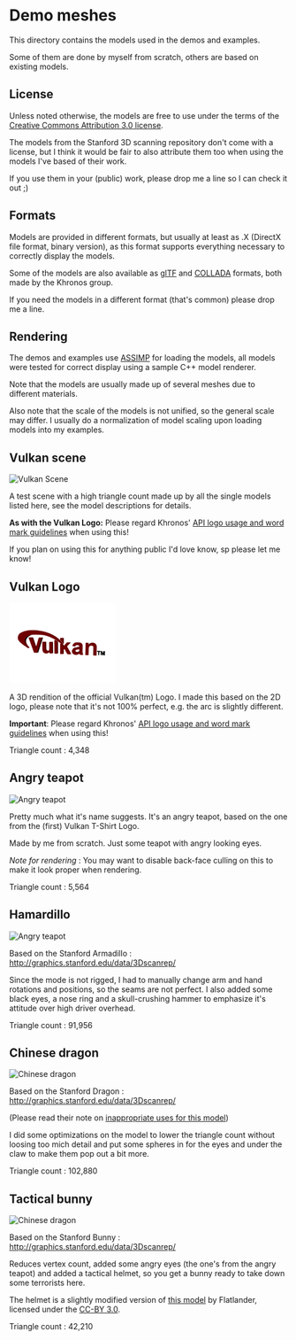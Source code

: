 # Demo meshes

This directory contains the models used in the demos and examples.

Some of them are done by myself from scratch, others are based on existing models.

## License

Unless noted otherwise, the models are free to use under the terms of the [Creative Commons Attribution 3.0 license](http://creativecommons.org/licenses/by/3.0/).

The models from the Stanford 3D scanning repository don't come with a license, but I think it would be fair to also attribute them too when using the models I've based of their work.

If you use them in your (public) work, please drop me a line so I can check it out ;)

## Formats

Models are provided in different formats, but usually at least as .X (DirectX file format, binary version), as this format supports everything necessary to correctly display the models.

Some of the models are also available as [glTF](https://www.khronos.org/gltf) and [COLLADA](https://www.khronos.org/collada/) formats, both made by the Khronos group.

If you need the models in a different format (that's common) please drop me a line.

## Rendering

The demos and examples use [ASSIMP](http://assimp.sourceforge.net/) for loading the models, all models were tested for correct display using a sample C++ model renderer.

Note that the models are usually made up of several meshes due to different materials.

Also note that the scale of the models is not unified, so the general scale may differ. I usually do a normalization of model scaling upon loading models into my examples.


## Vulkan scene
<img src="./images/vulkanscene.png" alt="Vulkan Scene" width="192px">

A test scene with a high triangle count made up by all the single models listed here, see the model descriptions for details.

**As with the Vulkan Logo:** Please regard Khronos' [API logo usage and word mark guidelines](https://www.khronos.org/legal/trademarks/) when using this!

If you plan on using this for anything public I'd love know, sp please let me know!


## Vulkan Logo
<img src="./images/vulkanlogo.png" alt="Vulkan logo" width="192px">

A 3D rendition of the official Vulkan(tm) Logo. I made this based on the 2D logo, please note that it's not 100% perfect, e.g. the arc is slightly different.

**Important**: Please regard Khronos' [API logo usage and word mark guidelines](https://www.khronos.org/legal/trademarks/) when using this!

Triangle count : 4,348

## Angry teapot
<img src="./images/angryteapot.png" alt="Angry teapot" width="192px">

Pretty much what it's name suggests. It's an angry teapot, based on the one from the (first) Vulkan T-Shirt Logo.

Made by me from scratch. Just some teapot with angry looking eyes.

*Note for rendering* : You may want to disable back-face culling on this to make it look proper when rendering.

Triangle count : 5,564

## Hamardillo
<img src="./images/hammardillo.png" alt="Angry teapot" width="192px">

Based on the Stanford Armadillo : http://graphics.stanford.edu/data/3Dscanrep/

Since the mode is not rigged, I had to manually change arm and hand rotations and positions, so the seams are not perfect.
I also added some black eyes, a nose ring and a skull-crushing hammer to emphasize it's attitude over high driver overhead.

Triangle count : 91,956

## Chinese dragon
<img src="./images/chinesedragon.png" alt="Chinese dragon" width="192px">

Based on the Stanford Dragon : http://graphics.stanford.edu/data/3Dscanrep/

(Please read their note on [inappropriate uses for this model](http://graphics.stanford.edu/data/3Dscanrep/#uses))

I did some optimizations on the model to lower the triangle count without loosing too mich detail and put some spheres in for the eyes and under the claw to make them pop out a bit more.

Triangle count : 102,880

## Tactical bunny
<img src="./images/tacticalbunny.png" alt="Chinese dragon" width="192px">

Based on the Stanford Bunny : http://graphics.stanford.edu/data/3Dscanrep/

Reduces vertex count, added some angry eyes (the one's from the angry teapot) and added a tactical helmet, so you get a bunny ready to take down some terrorists here.

The helmet is a slightly modified version of [this model](http://opengameart.org/content/helmet) by Flatlander, licensed under the [CC-BY 3.0](http://creativecommons.org/licenses/by/3.0/).

Triangle count : 42,210
